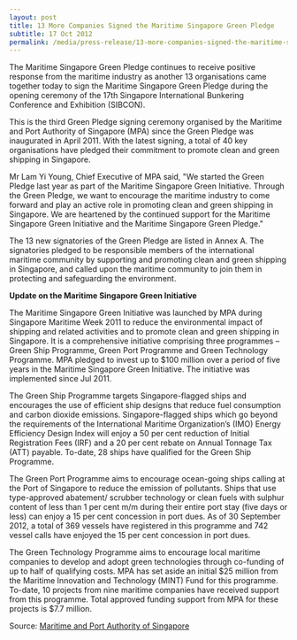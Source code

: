 ```yaml
---
layout: post
title: 13 More Companies Signed the Maritime Singapore Green Pledge
subtitle: 17 Oct 2012
permalink: /media/press-release/13-more-companies-signed-the-maritime-singapore-green-pledge/
---
```

The Maritime Singapore Green Pledge continues to receive positive response from the maritime industry as another 13 organisations came together today to sign the Maritime Singapore Green Pledge during the opening ceremony of the 17th Singapore International Bunkering Conference and Exhibition (SIBCON).

This is the third Green Pledge signing ceremony organised by the Maritime and Port Authority of Singapore (MPA) since the Green Pledge was inaugurated in April 2011. With the latest signing, a total of 40 key organisations have pledged their commitment to promote clean and green shipping in Singapore.

Mr Lam Yi Young, Chief Executive of MPA said, "We started the Green Pledge last year as part of the Maritime Singapore Green Initiative. Through the Green Pledge, we want to encourage the maritime industry to come forward and play an active role in promoting clean and green shipping in Singapore. We are heartened by the continued support for the Maritime Singapore Green Initiative and the Maritime Singapore Green Pledge."

The 13 new signatories of the Green Pledge are listed in Annex A. The signatories pledged to be responsible members of the international maritime community by supporting and promoting clean and green shipping in Singapore, and called upon the maritime community to join them in protecting and safeguarding the environment.

**Update on the Maritime Singapore Green Initiative**

The Maritime Singapore Green Initiative was launched by MPA during Singapore Maritime Week 2011 to reduce the environmental impact of shipping and related activities and to promote clean and green shipping in Singapore. It is a comprehensive initiative comprising three programmes – Green Ship Programme, Green Port Programme and Green Technology Programme. MPA pledged to invest up to $100 million over a period of five years in the Maritime Singapore Green Initiative. The initiative was implemented since Jul 2011.

The Green Ship Programme targets Singapore-flagged ships and encourages the use of efficient ship designs that reduce fuel consumption and carbon dioxide emissions. Singapore-flagged ships which go beyond the requirements of the International Maritime Organization’s (IMO) Energy Efficiency Design Index will enjoy a 50 per cent reduction of Initial Registration Fees (IRF) and a 20 per cent rebate on Annual Tonnage Tax (ATT) payable. To-date, 28 ships have qualified for the Green Ship Programme.

The Green Port Programme aims to encourage ocean-going ships calling at the Port of Singapore to reduce the emission of pollutants. Ships that use type-approved abatement/ scrubber technology or clean fuels with sulphur content of less than 1 per cent m/m during their entire port stay (five days or less) can enjoy a 15 per cent concession in port dues. As of 30 September 2012, a total of 369 vessels have registered in this programme and 742 vessel calls have enjoyed the 15 per cent concession in port dues.

The Green Technology Programme aims to encourage local maritime companies to develop and adopt green technologies through co-funding of up to half of qualifying costs. MPA has set aside an initial $25 million from the Maritime Innovation and Technology (MINT) Fund for this programme. To-date, 10 projects from nine maritime companies have received support from this programme. Total approved funding support from MPA for these projects is $7.7 million.

Source: [<a href="https://www.mpa.gov.sg/media-centre/details/13-more-companies-signed-the-maritime-singapore-green-pledge" target="_blank">Maritime and Port Authority of Singapore</a>](https://www.mpa.gov.sg/media-centre/details/13-more-companies-signed-the-maritime-singapore-green-pledge)